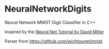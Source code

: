 # NeuralNetworkDigits

Neural Network MNIST Digit Classifier in C++

Inspired by the [Neural Net Tutorial by David Miller](https://vimeo.com/19569529)

Parser from https://github.com/wichtounet/mnist

